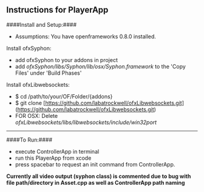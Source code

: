 Instructions for PlayerApp
-----------------------
####Install and Setup:####
- Assumptions: You have openframeworks 0.8.0 installed.

Install ofxSyphon:
-  add ofxSyphon to your addons in project
-  add *ofxSyphon/libs/Syphon/lib/osx/Syphon.framework* to the 'Copy Files' under 'Build Phases'

Install ofxLibwebsockets:
-  $ cd /path/to/your/OF/Folder/{addons}
-  $ git clone [https://github.com/labatrockwell/ofxLibwebsockets.git] (https://github.com/labatrockwell/ofxLibwebsockets.git)
-  FOR OSX: Delete *ofxLibwebsockets/libs/libwebsockets/include/win32port*

***

####To Run:####
-  execute ControllerApp in terminal
-  run this PlayerApp from xcode
-  press spacebar to request an init command from ControllerApp.
	
**Currently all video output (syphon class) is commented due to bug with file path/directory in Asset.cpp as well as ControllerApp path naming**